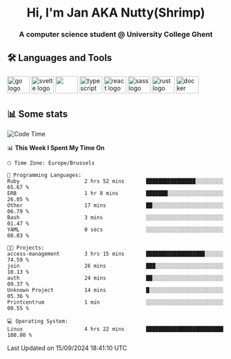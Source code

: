 <h1 align="center">Hi, I'm Jan AKA Nutty(Shrimp)</h1>
<h3 align="center">A computer science student @ University College Ghent</h3>

<h2 align="left">🛠️ Languages and Tools</h2>

###

<div align="left">
  <img src="https://cdn.jsdelivr.net/gh/devicons/devicon/icons/go/go-original.svg" height="40" width="52" alt="go logo"  />
  <img src="https://cdn.jsdelivr.net/gh/devicons/devicon@latest/icons/svelte/svelte-original.svg"  height="40" width="52" alt="svelte logo" />
  <img src="https://cdn.jsdelivr.net/gh/devicons/devicon@latest/icons/tailwindcss/tailwindcss-original.svg" height="40" width="52" />
  <img src="https://cdn.jsdelivr.net/gh/devicons/devicon/icons/typescript/typescript-original.svg" height="40" width="52" alt="typescript logo"  />
  <img src="https://cdn.jsdelivr.net/gh/devicons/devicon/icons/react/react-original.svg" height="40" width="52" alt="react logo"  />
  <img src="https://cdn.jsdelivr.net/gh/devicons/devicon/icons/sass/sass-original.svg" height="40" width="52" alt="sass logo"  />
  <img src="https://cdn.jsdelivr.net/gh/devicons/devicon@latest/icons/rust/rust-original.svg" height="40" width="52" alt="rust logo" />
  <img src="https://cdn.jsdelivr.net/gh/devicons/devicon/icons/docker/docker-original.svg" height="40" width="52" alt="docker logo"  />
</div>

<h2>📊 Some stats</h2>

<!--START_SECTION:waka-->
![Code Time](http://img.shields.io/badge/Code%20Time-5%2C012%20hrs%2028%20mins-blue)

📊 **This Week I Spent My Time On** 

```text
🕑︎ Time Zone: Europe/Brussels

💬 Programming Languages: 
Ruby                     2 hrs 52 mins       ████████████████░░░░░░░░░   65.67 % 
ERB                      1 hr 8 mins         ███████░░░░░░░░░░░░░░░░░░   26.05 % 
Other                    17 mins             ██░░░░░░░░░░░░░░░░░░░░░░░   06.79 % 
Bash                     3 mins              ░░░░░░░░░░░░░░░░░░░░░░░░░   01.47 % 
YAML                     0 secs              ░░░░░░░░░░░░░░░░░░░░░░░░░   00.03 % 

🐱‍💻 Projects: 
access-management        3 hrs 15 mins       ███████████████████░░░░░░   74.59 % 
join                     26 mins             ███░░░░░░░░░░░░░░░░░░░░░░   10.13 % 
auth                     24 mins             ██░░░░░░░░░░░░░░░░░░░░░░░   09.37 % 
Unknown Project          14 mins             █░░░░░░░░░░░░░░░░░░░░░░░░   05.36 % 
Printcentrum             1 min               ░░░░░░░░░░░░░░░░░░░░░░░░░   00.55 % 

💻 Operating System: 
Linux                    4 hrs 22 mins       █████████████████████████   100.00 % 
```


 Last Updated on 15/09/2024 18:41:10 UTC
<!--END_SECTION:waka-->
